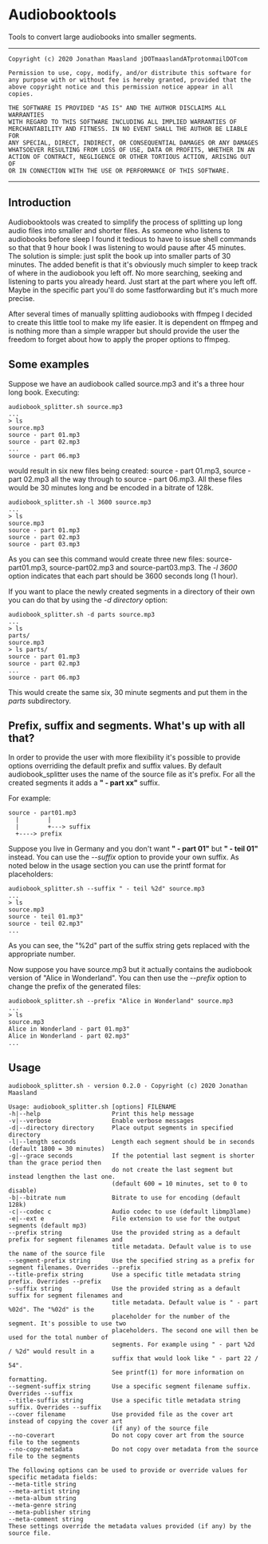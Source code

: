 # Audiobooktools

Tools to convert large audiobooks into smaller segments.

---
    Copyright (c) 2020 Jonathan Maasland jDOTmaaslandATprotonmailDOTcom
    
    Permission to use, copy, modify, and/or distribute this software for
    any purpose with or without fee is hereby granted, provided that the
    above copyright notice and this permission notice appear in all copies.
    
    THE SOFTWARE IS PROVIDED "AS IS" AND THE AUTHOR DISCLAIMS ALL WARRANTIES
    WITH REGARD TO THIS SOFTWARE INCLUDING ALL IMPLIED WARRANTIES OF
    MERCHANTABILITY AND FITNESS. IN NO EVENT SHALL THE AUTHOR BE LIABLE FOR
    ANY SPECIAL, DIRECT, INDIRECT, OR CONSEQUENTIAL DAMAGES OR ANY DAMAGES
    WHATSOEVER RESULTING FROM LOSS OF USE, DATA OR PROFITS, WHETHER IN AN
    ACTION OF CONTRACT, NEGLIGENCE OR OTHER TORTIOUS ACTION, ARISING OUT OF
    OR IN CONNECTION WITH THE USE OR PERFORMANCE OF THIS SOFTWARE.
---

## Introduction

Audiobooktools was created to simplify the process of splitting up long audio files into
smaller and shorter files. As someone who listens to audiobooks before sleep I found it
tedious to have to issue shell commands so that that 9 hour book I was listening to would
pause after 45 minutes. The solution is simple: just split the book up into smaller parts
of 30 minutes. The added benefit is that it's obviously much simpler to keep track of where
in the audiobook you left off. No more searching, seeking and listening to parts you already
heard. Just start at the part where you left off. Maybe in the specific part you'll do some
fastforwarding but it's much more precise.

After several times of manually splitting audiobooks with ffmpeg I decided to create this little
tool to make my life easier. It is dependent on ffmpeg and is nothing more than a simple
wrapper but should provide the user the freedom to forget about how to apply the proper options
to ffmpeg.


## Some examples

Suppose we have an audiobook called source.mp3 and it's a three hour long book. Executing:

    audiobook_splitter.sh source.mp3
    ...
    > ls
    source.mp3
    source - part 01.mp3
    source - part 02.mp3
    ...
    source - part 06.mp3

would result in six new files being created: source - part 01.mp3, source - part 02.mp3 all the way through
to source - part 06.mp3. All these files would be 30 minutes long and be encoded in a bitrate of 128k.

    audiobook_splitter.sh -l 3600 source.mp3
    ...
    > ls
    source.mp3
    source - part 01.mp3
    source - part 02.mp3
    source - part 03.mp3

As you can see this command would create three new files: source-part01.mp3, source-part02.mp3 and source-part03.mp3.
The *-l 3600* option indicates that each part should be 3600 seconds long (1 hour).

If you want to place the newly created segments in a directory of their own you can do that by using
the *-d directory* option:

    audiobook_splitter.sh -d parts source.mp3
    ...
    > ls
    parts/
    source.mp3
    > ls parts/
    source - part 01.mp3
    source - part 02.mp3
    ...
    source - part 06.mp3
    
    
This would create the same six, 30 minute segments and put them in the *parts* subdirectory.


## Prefix, suffix and segments. What's up with all that?

In order to provide the user with more flexibility it's possible to provide options overriding the default 
prefix and suffix values. By default audiobook_splitter uses the name of the source file as it's prefix.
For all the created segments it adds a **" - part xx"** suffix.

For example:

    source - part01.mp3
      |        |
      |        +---> suffix
      +----> prefix

Suppose you live in Germany and you don't want **" - part 01"** but **" - teil 01"** instead.
You can use the *--suffix* option to provide your own suffix. As noted below in the usage section
you can use the printf format for placeholders:

    audiobook_splitter.sh --suffix " - teil %2d" source.mp3
    ...
    > ls
    source.mp3
    source - teil 01.mp3"
    source - teil 02.mp3"
    ...

As you can see, the "%2d" part of the suffix string gets replaced with the appropriate number.

Now suppose you have source.mp3 but it actually contains the audiobook version of "Alice in Wonderland".
You can then use the *--prefix* option to change the prefix of the generated files:

    audiobook_splitter.sh --prefix "Alice in Wonderland" source.mp3
    ...
    > ls
    source.mp3
    Alice in Wonderland - part 01.mp3"
    Alice in Wonderland - part 02.mp3"
    ...


## Usage

    audiobook_splitter.sh - version 0.2.0 - Copyright (c) 2020 Jonathan Maasland

    Usage: audiobook_splitter.sh [options] FILENAME
    -h|--help                    Print this help message
    -v|--verbose                 Enable verbose messages
    -d|--directory directory     Place output segments in specified directory
    -l|--length seconds          Length each segment should be in seconds (default 1800 = 30 minutes)
    -g|--grace seconds           If the potential last segment is shorter than the grace period then
                                 do not create the last segment but instead lengthen the last one.
                                 (default 600 = 10 minutes, set to 0 to disable)
    -b|--bitrate num             Bitrate to use for encoding (default 128k)
    -c|--codec c                 Audio codec to use (default libmp3lame)
    -e|--ext e                   File extension to use for the output segments (default mp3)
    --prefix string              Use the provided string as a default prefix for segment filenames and
                                 title metadata. Default value is to use the name of the source file
    --segment-prefix string      Use the specified string as a prefix for segment filenames. Overrides --prefix
    --title-prefix string        Use a specific title metadata string prefix. Overrides --prefix
    --suffix string              Use the provided string as a default suffix for segment filenames and
                                 title metadata. Default value is " - part %02d". The "%02d" is the
                                 placeholder for the number of the segment. It's possible to use two
                                 placeholders. The second one will then be used for the total number of
                                 segments. For example using " - part %2d / %2d" would result in a
                                 suffix that would look like " - part 22 / 54".
                                 See printf(1) for more information on formatting.
    --segment-suffix string      Use a specific segment filename suffix. Overrides --suffix
    --title-suffix string        Use a specific title metadata string suffix. Overrides --suffix
    --cover filename             Use provided file as the cover art instead of copying the cover art
                                 (if any) of the source file
    --no-coverart                Do not copy cover art from the source file to the segments
    --no-copy-metadata           Do not copy over metadata from the source file to the segments
    
    The following options can be used to provide or override values for specific metadata fields:
    --meta-title string
    --meta-artist string
    --meta-album string
    --meta-genre string
    --meta-publisher string
    --meta-comment string
    These settings override the metadata values provided (if any) by the source file.
